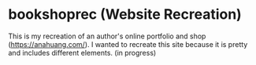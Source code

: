 # bookshoprec (Website Recreation)
This is my recreation of an author's online portfolio and shop (https://anahuang.com/). I wanted to recreate this site because it is pretty and includes different elements. (in progress)
